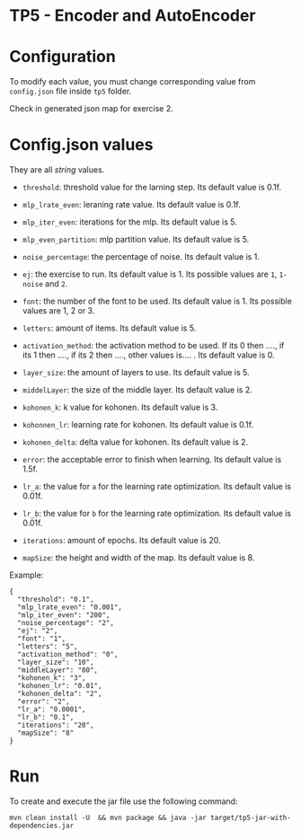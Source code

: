 # TP5 - Encoder and AutoEncoder

# Configuration

To modify each value, you must change corresponding value from `config.json` file inside `tp5` folder.

Check in generated json map for exercise 2.

# Config.json values

They are all *string* values.

- `threshold`: threshold value for the larning step. Its default value is 0.1f.

- `mlp_lrate_even`: leraning rate value. Its default value is 0.1f.

- `mlp_iter_even`: iterations for the mlp. Its default value is 5.

- `mlp_even_partition`: mlp partition value. Its default value is 5.

- `noise_percentage`: the percentage of noise. Its default value is 1.

- `ej`: the exercise to run. Its default value is 1. Its possible values are `1`, `1-noise` and  `2`.

- `font`: the number of the font to be used. Its default value is 1. Its possible values are 1, 2 or 3.

- `letters`: amount of items. Its default value is 5.

- `activation_method`: the activation method to be used. If its 0 then ...., if its 1 then ...., if its 2 then ...., other values is.... . Its default value is 0.

- `layer_size`: the amount of layers to use. Its default value is 5.

- `middelLayer`: the size of the middle layer. Its default value is 2.

- `kohonen_k`: k value for kohonen. Its default value is 3.

- `kohonnen_lr`: learning rate for kohonen. Its default value is 0.1f.

- `kohonen_delta`: delta value for kohonen. Its default value is 2.

- `error`: the acceptable error to finish when learning. Its default value is 1.5f.

- `lr_a`: the value for `a` for the learning rate optimization. Its default value is  0.01f.

- `lr_b`: the value for `b` for the learning rate optimization. Its default value is 0.01f.

- `iterations`: amount of epochs. Its default value is 20.

- `mapSize`: the height and width of the map. Its default value is 8.

Example: 

```
{
  "threshold": "0.1",
  "mlp_lrate_even": "0.001",
  "mlp_iter_even": "200",
  "noise_percentage": "2",
  "ej": "2",
  "font": "1",
  "letters": "5",
  "activation_method": "0",
  "layer_size": "10",
  "middleLayer": "80",
  "kohonen_k": "3",
  "kohonen_lr": "0.01",
  "kohonen_delta": "2",
  "error": "2",
  "lr_a": "0.0001",
  "lr_b": "0.1",
  "iterations": "20",
  "mapSize": "8"
}
``` 

# Run

To create and execute the jar file use the following command:

```
mvn clean install -U  && mvn package && java -jar target/tp5-jar-with-dependencies.jar
```
